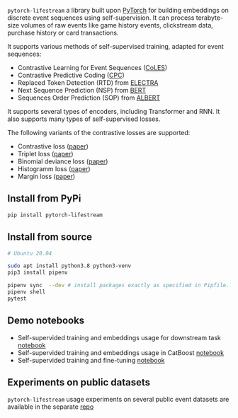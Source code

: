 `pytorch-lifestream` a library built upon [PyTorch](https://pytorch.org/) for building embeddings on discrete event sequences using self-supervision. It can process terabyte-size volumes of raw events like game history events, clickstream data, purchase history or card transactions.

It supports various methods of self-supervised training, adapted for event sequences:

- Contrastive Learning for Event Sequences ([CoLES](https://arxiv.org/abs/2002.08232))
- Contrastive Predictive Coding ([CPC](https://arxiv.org/abs/1807.03748))
- Replaced Token Detection (RTD) from [ELECTRA](https://arxiv.org/abs/2003.10555)
- Next Sequence Prediction (NSP) from [BERT](https://arxiv.org/abs/1810.04805)
- Sequences Order Prediction (SOP) from [ALBERT](https://arxiv.org/abs/1909.11942)

It supports several types of encoders, including Transformer and RNN. It also supports many types of self-supervised losses.

The following variants of the contrastive losses are supported:

- Contrastive loss ([paper](https://doi.org/10.1109/CVPR.2006.100))
- Triplet loss ([paper](https://arxiv.org/abs/1412.6622))
- Binomial deviance loss ([paper](https://arxiv.org/abs/1407.4979))
- Histogramm loss ([paper](https://arxiv.org/abs/1611.00822))
- Margin loss ([paper](https://arxiv.org/abs/1706.07567))

## Install from PyPi

```sh
pip install pytorch-lifestream
```

## Install from source

```sh
# Ubuntu 20.04

sudo apt install python3.8 python3-venv
pip3 install pipenv

pipenv sync  --dev # install packages exactly as specified in Pipfile.lock
pipenv shell
pytest

```

## Demo notebooks

- Self-supervided training and embeddings usage for downstream task [notebook](demo/coles-logreg.ipynb)
- Self-supervided training and embeddings usage in CatBoost [notebook](demo/coles-catboost.ipynb)
- Self-supervided training and fine-tuning [notebook](demo/coles-finetune.ipynb)

## Experiments on public datasets

`pytorch-lifestream` usage experiments on several public event datasets are available in the separate [repo](https://github.com/sberbank-ai-lab/pytorch-lifestream-experiments)
